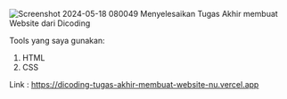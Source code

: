 ![Screenshot 2024-05-18 080049](https://github.com/reyvaldoshivapramudya/dicoding-tugas-akhir-membuat-website/assets/106213143/5a92f5e5-0334-4512-893c-cd86468b082e)
Menyelesaikan Tugas Akhir membuat Website dari Dicoding

Tools yang saya gunakan:
1. HTML
2. CSS

Link : https://dicoding-tugas-akhir-membuat-website-nu.vercel.app
